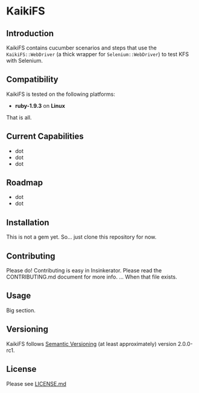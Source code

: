 KaikiFS
=======

Introduction
------------

KaikiFS contains cucumber scenarios and steps that use the `KaikiFS::WebDriver` (a thick wrapper
for `Selenium::WebDriver`) to test KFS with Selenium.

Compatibility
-------------

KaikiFS is tested on the following platforms:

* **ruby-1.9.3** on **Linux**

That is all.

Current Capabilities
--------------------

* dot
* dot
* dot

Roadmap
-------

* dot
* dot

Installation
------------

This is not a gem yet. So... just clone this repository for now.

Contributing
------------

Please do! Contributing is easy in Insinkerator. Please read the CONTRIBUTING.md document for more info. ... When that file exists.

Usage
-----

Big section.

Versioning
----------

KaikiFS follows [Semantic Versioning](http://semver.org/) (at least approximately) version 2.0.0-rc1.

License
-------

Please see [LICENSE.md](LICENSE.md)

